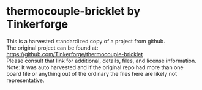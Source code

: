 
# thermocouple-bricklet by Tinkerforge  
This is a harvested standardized copy of a project from github.  
The original project can be found at:  
https://github.com/Tinkerforge/thermocouple-bricklet  
Please consult that link for additional, details, files, and license information.  
Note: It was auto harvested and if the original repo had more than one board file or anything out of the ordinary the files here are likely not representative.  
    
